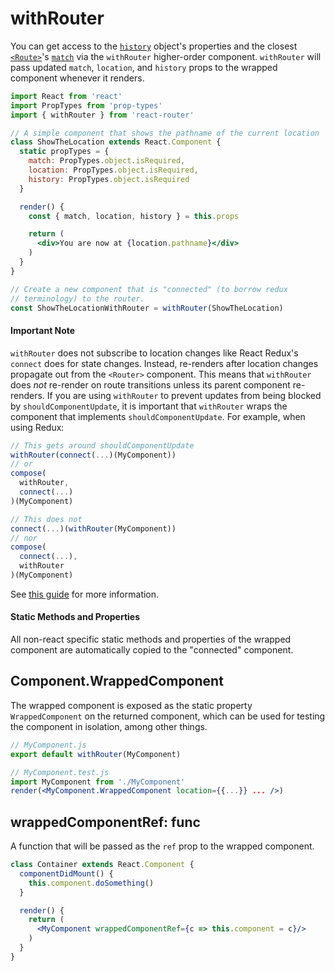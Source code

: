 # withRouter

You can get access to the [`history`](./history.md) object's properties and the closest [`<Route>`](./Route.md)'s [`match`](./match.md) via the `withRouter` higher-order component. `withRouter` will pass updated `match`, `location`, and `history` props to the wrapped component whenever it renders.

```jsx
import React from 'react'
import PropTypes from 'prop-types'
import { withRouter } from 'react-router'

// A simple component that shows the pathname of the current location
class ShowTheLocation extends React.Component {
  static propTypes = {
    match: PropTypes.object.isRequired,
    location: PropTypes.object.isRequired,
    history: PropTypes.object.isRequired
  }

  render() {
    const { match, location, history } = this.props

    return (
      <div>You are now at {location.pathname}</div>
    )
  }
}

// Create a new component that is "connected" (to borrow redux
// terminology) to the router.
const ShowTheLocationWithRouter = withRouter(ShowTheLocation)
```

#### Important Note

`withRouter` does not subscribe to location changes like React Redux's `connect` does for state changes.  Instead, re-renders after location changes propagate out from the `<Router>` component.  This means that `withRouter` does _not_ re-render on route transitions unless its parent component re-renders. If you are using `withRouter` to prevent updates from being blocked by `shouldComponentUpdate`, it is important that `withRouter` wraps the component that implements `shouldComponentUpdate`. For example, when using Redux:

```js
// This gets around shouldComponentUpdate
withRouter(connect(...)(MyComponent))
// or
compose(
  withRouter,
  connect(...)
)(MyComponent)

// This does not
connect(...)(withRouter(MyComponent))
// nor
compose(
  connect(...),
  withRouter
)(MyComponent)
```

See [this guide](https://github.com/ReactTraining/react-router/blob/master/packages/react-router/docs/guides/blocked-updates.md) for more information.

#### Static Methods and Properties

All non-react specific static methods and properties of the wrapped component are automatically copied to the
"connected" component.

## Component.WrappedComponent

The wrapped component is exposed as the static property `WrappedComponent` on the returned component, which can be used
for testing the component in isolation, among other things.

```jsx
// MyComponent.js
export default withRouter(MyComponent)

// MyComponent.test.js
import MyComponent from './MyComponent'
render(<MyComponent.WrappedComponent location={{...}} ... />)
```

## wrappedComponentRef: func

A function that will be passed as the `ref` prop to the wrapped component.

```jsx
class Container extends React.Component {
  componentDidMount() {
    this.component.doSomething()
  }

  render() {
    return (
      <MyComponent wrappedComponentRef={c => this.component = c}/>
    )
  }
}
```